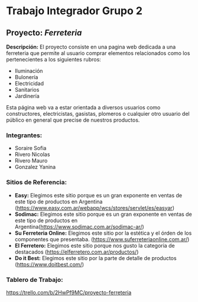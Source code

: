 # Trabajo Integrador Grupo 2

## Proyecto: *Ferreteria* 

**Descripción:** El proyecto consiste en una pagina web dedicada a una ferreteria que permite al usuario comprar elementos relacionados como los pertenecientes a los siguientes rubros:

* Iluminación
* Bulonería
* Electricidad
* Sanitarios
* Jardinería

Esta página web va a estar orientada a diversos usuarios como constructores, electricistas, gasistas, plomeros o cualquier otro usuario del público en general que precise de nuestros productos.

### Integrantes:

* Soraire Sofia
* Rivero Nicolas
* Rivero Mauro
* Gonzalez Yanina

### Sitios de Referencia:

* **Easy:** Elegimos este sitio porque es un gran exponente en ventas de este tipo de productos en Argentina (https://www.easy.com.ar/webapp/wcs/stores/servlet/es/easyar)
* **Sodimac:** Elegimos este sitio porque es un gran exponente en ventas de este tipo de productos en Argentina(https://www.sodimac.com.ar/sodimac-ar/)
* **Su Ferreteria Online:** Elegimos este sitio por la estética y el órden de los componentes que presentaba. (https://www.suferreteriaonline.com.ar/)
* **El Ferretero:** Elegimos este sitio porque nos gusto la categoria de destacados (https://elferretero.com.ar/productos/)
* **Do it Best:** Elegimos este sitio por la parte de detalle de productos (https://www.doitbest.com/)

### Tablero de Trabajo:

https://trello.com/b/2HwPf9MC/proyecto-ferreteria